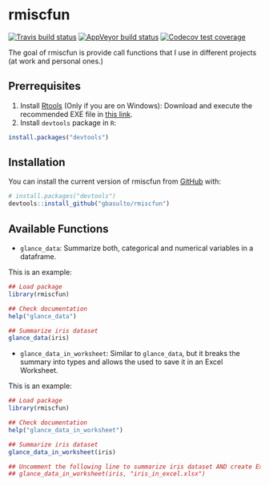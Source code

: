 
<!-- README.md is generated from README.Rmd. Please edit that file -->
rmiscfun
========

<!-- badges: start -->
[![Travis build status](https://travis-ci.org/gbasulto/rmiscfun.svg?branch=master)](https://travis-ci.org/gbasulto/rmiscfun) [![AppVeyor build status](https://ci.appveyor.com/api/projects/status/github/gbasulto/rmiscfun?branch=master&svg=true)](https://ci.appveyor.com/project/gbasulto/rmiscfun) [![Codecov test coverage](https://codecov.io/gh/gbasulto/rmiscfun/branch/master/graph/badge.svg)](https://codecov.io/gh/gbasulto/rmiscfun?branch=master) <!-- badges: end -->

The goal of rmiscfun is provide call functions that I use in different projects (at work and personal ones.)

Prerrequisites
--------------

1.  Install [Rtools](https://cran.r-project.org/bin/windows/Rtools/) (Only if you are on Windows): Download and execute the recommended EXE file in [this link](https://cran.r-project.org/bin/windows/Rtools/).
2.  Install `devtools` package in `R`:

``` r
install.packages("devtools")
```

Installation
------------

You can install the current version of rmiscfun from [GitHub](https://github.com/) with:

``` r
# install.packages("devtools")
devtools::install_github("gbasulto/rmiscfun")
```

Available Functions
-------------------

-   `glance_data`: Summarize both, categorical and numerical variables in a dataframe.

This is an example:

``` r
## Load package
library(rmiscfun)

## Check documentation
help("glance_data")

## Summarize iris dataset
glance_data(iris)
```

-   `glance_data_in_worksheet`: Similar to `glance_data`, but it breaks the summary into types and allows the used to save it in an Excel Worksheet.

This is an example:

``` r
## Load package
library(rmiscfun)

## Check documentation
help("glance_data_in_worksheet")

## Summarize iris dataset
glance_data_in_worksheet(iris)

## Uncomment the following line to summarize iris dataset AND create Excel Worksheet
## glance_data_in_worksheet(iris, "iris_in_excel.xlsx")
```
